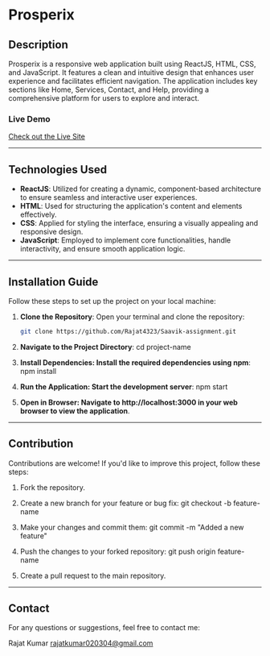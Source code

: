 # Prosperix

## Description
Prosperix is a responsive web application built using ReactJS, HTML, CSS, and JavaScript. It features a clean and intuitive design that enhances user experience and facilitates efficient navigation. The application includes key sections like Home, Services, Contact, and Help, providing a comprehensive platform for users to explore and interact.

### Live Demo
[Check out the Live Site]()

---

## Technologies Used

- **ReactJS**: Utilized for creating a dynamic, component-based architecture to ensure seamless and interactive user experiences.
- **HTML**: Used for structuring the application's content and elements effectively.
- **CSS**: Applied for styling the interface, ensuring a visually appealing and responsive design.
- **JavaScript**: Employed to implement core functionalities, handle interactivity, and ensure smooth application logic.

---

## Installation Guide

Follow these steps to set up the project on your local machine:

1. **Clone the Repository**:
   Open your terminal and clone the repository:

   ```bash
   git clone https://github.com/Rajat4323/Saavik-assignment.git

   ```

2. **Navigate to the Project Directory**:
   cd project-name

3. **Install Dependencies: Install the required dependencies using npm**:
   npm install

4. **Run the Application: Start the development server**:
   npm start

5. **Open in Browser: Navigate to http://localhost:3000 in your web browser to view the application**.

---

## Contribution

Contributions are welcome! If you'd like to improve this project, follow these steps:

1. Fork the repository.

2. Create a new branch for your feature or bug fix:
   git checkout -b feature-name

3. Make your changes and commit them:
   git commit -m "Added a new feature"

4. Push the changes to your forked repository:
   git push origin feature-name

5. Create a pull request to the main repository.

---

## Contact

For any questions or suggestions, feel free to contact me:

Rajat Kumar
rajatkumar020304@gmail.com
